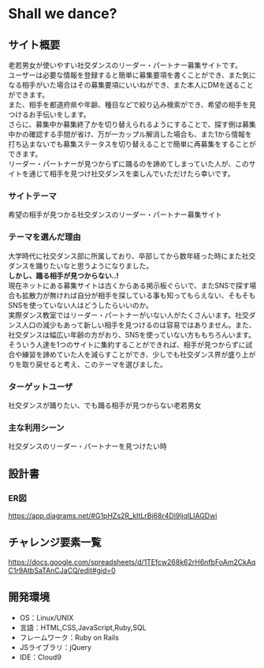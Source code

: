 # Shall we dance?

## サイト概要
老若男女が使いやすい社交ダンスのリーダー・パートナー募集サイトです。  
ユーザーは必要な情報を登録すると簡単に募集要項を書くことができ、また気になる相手がいた場合はその募集要項にいいねができ、また本人にDMを送ることができます。  
また、相手を都道府県や年齢、種目などで絞り込み検索ができ、希望の相手を見つけるお手伝いをします。  
さらに、募集中か募集終了かを切り替えられるようにすることで、探す側は募集中かの確認する手間が省け、万が一カップル解消した場合も、また1から情報を打ち込まないでも募集ステータスを切り替えることで簡単に再募集をすることができます。  
リーダー・パートナーが見つからずに踊るのを諦めてしまっていた人が、このサイトを通じて相手を見つけ社交ダンスを楽しんでいただけたら幸いです。

### サイトテーマ
希望の相手が見つかる社交ダンスのリーダー・パートナー募集サイト

### テーマを選んだ理由
大学時代に社交ダンス部に所属しており、卒部してから数年経った時にまた社交ダンスを踊りたいなと思うようになりました。  
__しかし、踊る相手が見つからない..!__  
現在ネットにある募集サイトは古くからある掲示板ぐらいで、またSNSで探す場合も拡散力が無ければ自分が相手を探している事も知ってもらえない、そもそもSNSを使っていない人はどうしたらいいのか。  
実際ダンス教室ではリーダー・パートナーがいない人がたくさんいます。社交ダンス人口の減少もあって新しい相手を見つけるのは容易ではありません。また、社交ダンスは幅広い年齢の方がおり、SNSを使っていない方ももちろんいます。  
そういう人達を1つのサイトに集約することができれば、相手が見つからずに試合や練習を諦めていた人を減らすことができ、少しでも社交ダンス界が盛り上がりを取り戻せると考え、このテーマを選びました。

### ターゲットユーザ
社交ダンスが踊りたい、でも踊る相手が見つからない老若男女

### 主な利用シーン
社交ダンスのリーダー・パートナーを見つけたい時

## 設計書

### ER図
<https://app.diagrams.net/#G1pHZs2R_kItLrBj68r4Di9ljqILIAGDwi>

## チャレンジ要素一覧
<https://docs.google.com/spreadsheets/d/1TEfcw268k62rH6nfbFoAm2CkAqC1r9AtbSaTAnCJaCQ/edit#gid=0>

## 開発環境
- OS：Linux/UNIX
- 言語：HTML,CSS,JavaScript,Ruby,SQL
- フレームワーク：Ruby on Rails
- JSライブラリ：jQuery
- IDE：Cloud9
